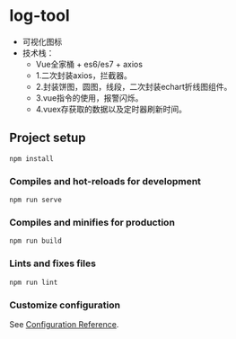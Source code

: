 # log-tool
- 可视化图标
- 技术栈：
    - Vue全家桶 + es6/es7 + axios
    - 1.二次封装axios，拦截器。
    - 2.封装饼图，圆图，线段，二次封装echart折线图组件。
    - 3.vue指令的使用，报警闪烁。
    - 4.vuex存获取的数据以及定时器刷新时间。

## Project setup
```
npm install
```

### Compiles and hot-reloads for development
```
npm run serve
```

### Compiles and minifies for production
```
npm run build
```

### Lints and fixes files
```
npm run lint
```

### Customize configuration
See [Configuration Reference](https://cli.vuejs.org/config/).
